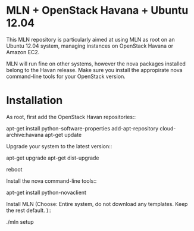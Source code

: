 MLN + OpenStack Havana + Ubuntu 12.04
===

This MLN repository is particularly aimed at using MLN as root on an Ubuntu
12.04 system, managing instances on OpenStack Havana or Amazon EC2.

MLN will run fine on other systems, however the nova packages
installed belong to the Havan release. Make sure you install the
appropirate nova command-line tools for your OpenStack version.

Installation
============

As root, first add the OpenStack Havan repositories::

   apt-get install python-software-properties
   add-apt-repository cloud-archive:havana
   apt-get update
   
Upgrade your system to the latest version::

   apt-get upgrade
   apt-get dist-upgrade
   
   reboot
   
Install the nova command-line tools::

   apt-get install python-novaclient
   
Install MLN (Choose: Entire system, do not download any templates.
Keep the rest default. )::

   ./mln setup




   